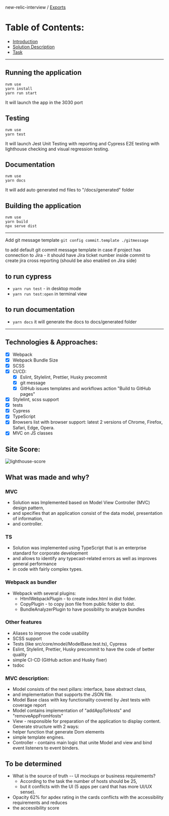 new-relic-interview / [Exports](modules.md)

# Table of Contents:

- [Introduction](./docs/01-introduction.md)
- [Solution Description](./docs/02-solution-description.md)
- [Task](./docs/03-task.md)

---

## Running the application

```
nvm use
yarn install
yarn run start
```

It will launch the app in the 3030 port

## Testing

```
nvm use
yarn test
```

It will launch Jest Unit Testing with reporting and Cypress E2E testing with
lighthouse checking and visual regression testing.

## Documentation

```
nvm use
yarn docs
```

It will add auto generated md files to "/docs/generated" folder

## Building the application

```
nvm use
yarn build
npx serve dist
```

---

Add git message template
`git config commit.template ./gitmessage`

to add default git commit message template in case if project has connection to
Jira - it should have Jira ticket number inside commit to create jira cross
reporting (should be also enabled on Jira side)

## to run cypress

- `yarn run test` - in desktop mode
- `yarn run test:open` in terminal view

## to run documentation

- `yarn docs` it will generate the docs to docs/generated folder

---

## Technologies & Approaches:

- [x] Webpack
- [x] Webpack Bundle Size
- [x] SCSS
- [x] CI/CD:
  - [x] Eslint, Stylelint, Prettier, Husky precommit
  - [x] git message
  - [x] GitHub issues templates and workflows action "Build to GitHub pages"
- [x] Stylelint, scss support
- [x] tests
- [x] Cypress
- [x] TypeScript
- [x] Browsers list with browser support: latest 2 versions of Chrome, Firefox,
      Safari, Edge, Opera.
- [x] MVC on JS classes

## Site Score:

![lighthouse-score](./docs/assets/lighthouse-score.png)

## What was made and why?

### MVC

- Solution was Implemented based on Model View Controller (MVC) design pattern,
- and specifies that an application consist of the data model, presentation of
  information,
- and controller.

### TS

- Solution was implemented using TypeScript that is an enterprise standard for
  corporate development
- and allows to identify any typecast-related errors as well as improves general
  performance
- in code with fairly complex types.

### Webpack as bundler

- Webpack with several plugins:
  - HtmlWebpackPlugin - to create index.html in dist folder.
  - CopyPlugin - to copy json file from public folder to dist.
  - BundleAnalyzerPlugin to have possibility to analyze bundles

### Other features

- Aliases to improve the code usability
- SCSS support
- Tests (like src/core/model/ModelBase.test.ts), Cypress
- Eslint, Stylelint, Prettier, Husky precommit to have the code of better
  quality
- simple CI-CD (GitHub action and Husky fixer)
- tsdoc

### MVC description:

- Model consists of the next pillars: interface, base abstract class,
- and implementation that supports the JSON file.
- Model Base class with key functionality covered by Jest tests with coverage
  report
- Model contains implementation of "addAppToHosts" and "removeAppFromHosts"
- View - responsible for preparation of the application to display content.
  Generate structure with 2 ways:
- helper function that generate Dom elements
- simple template engines.
- Controller - contains main logic that unite Model and view and bind event
  listeners to event binders.

## To be determined

- What is the source of truth -- UI mockups or business requirements?
  - According to the task the number of hosts should be 25,
  - but it conflicts with the UI (5 apps per card that has more UI/UX sense).
- Opacity 62% for apdex rating in the cards conflicts with the accessibility
  requirements and reduces
- the accessibility score
